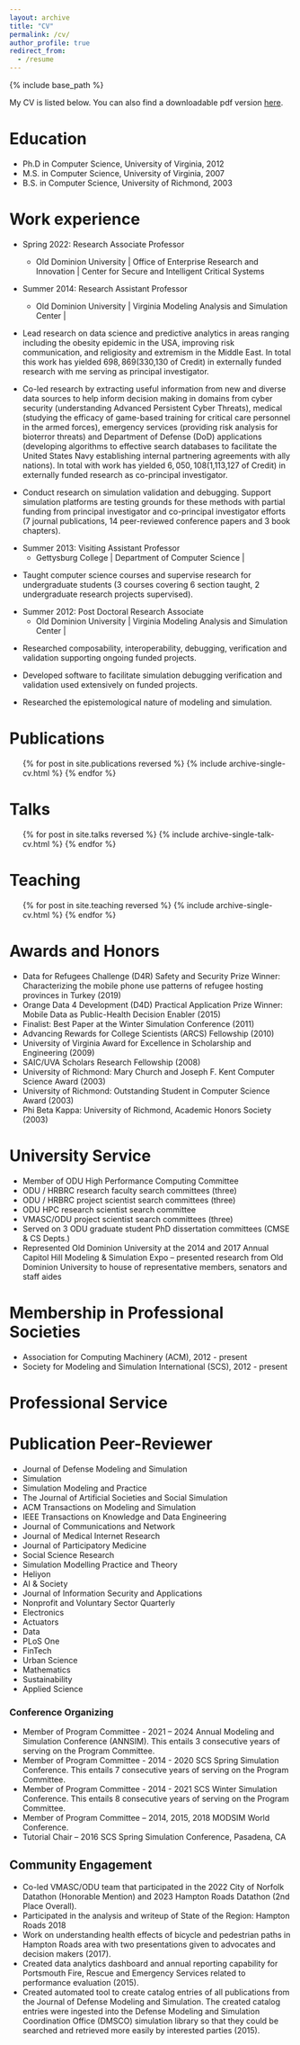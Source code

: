 ```yaml
---
layout: archive
title: "CV"
permalink: /cv/
author_profile: true
redirect_from:
  - /resume
---
```


{% include base_path %}

My CV is listed below. You can also find a downloadable pdf version [here](https://rossgore.github.io/files/fullcv_RossJGore.pdf).

Education
======
* Ph.D in Computer Science, University of Virginia, 2012
* M.S. in Computer Science, University of Virginia, 2007
* B.S. in Computer Science, University of Richmond, 2003

Work experience
======
* Spring 2022: Research Associate Professor
  * Old Dominion University | Office of Enterprise Research and Innovation | Center for Secure and Intelligent Critical Systems

* Summer 2014: Research Assistant Professor
  * Old Dominion University | Virginia Modeling Analysis and Simulation Center | 

- Lead research on data science and predictive analytics in areas ranging including the obesity epidemic in the USA, improving risk communication, and religiosity and extremism in the Middle East. In total this work has yielded $698,869 ($330,130 of Credit) in externally funded research with me serving as principal investigator.

- Co-led research by extracting useful information from new and diverse data sources to help inform decision making in domains from cyber security (understanding Advanced Persistent Cyber Threats), medical (studying the efficacy of game-based training for critical care personnel in the armed forces), emergency services (providing risk analysis for bioterror threats) and Department of Defense (DoD) applications (developing algorithms to effective search databases to facilitate the United States Navy establishing internal partnering agreements with ally nations). In total with work has yielded $6,050,108 ($1,113,127 of Credit) in externally funded research as co-principal investigator.

- Conduct research on simulation validation and debugging. Support simulation platforms are testing grounds for these methods with partial funding from principal investigator and co-principal investigator efforts (7 journal publications, 14 peer-reviewed conference papers and 3 book chapters).

* Summer 2013: Visiting Assistant Professor
  * Gettysburg College | Department of Computer Science | 
- Taught computer science courses and supervise research for undergraduate students (3 courses covering 6 section taught, 2 undergraduate research projects supervised).

* Summer 2012: Post Doctoral Research Associate
  * Old Dominion University | Virginia Modeling Analysis and Simulation Center | 
  
- Researched composability, interoperability, debugging, verification and validation supporting ongoing funded projects. 

- Developed software to facilitate simulation debugging verification and validation used extensively on funded projects.

- Researched the epistemological nature of modeling and simulation.


Publications
======
  <ul>{% for post in site.publications reversed %}
    {% include archive-single-cv.html %}
  {% endfor %}</ul>
  
Talks
======
  <ul>{% for post in site.talks reversed %}
    {% include archive-single-talk-cv.html  %}
  {% endfor %}</ul>
  
Teaching
======
  <ul>{% for post in site.teaching reversed %}
    {% include archive-single-cv.html %}
  {% endfor %}</ul>
  
Awards and Honors
======
- Data for Refugees Challenge (D4R) Safety and Security Prize Winner: Characterizing the mobile phone use patterns of refugee hosting provinces in Turkey (2019)
- Orange Data 4 Development (D4D) Practical Application Prize Winner: Mobile Data as Public-Health Decision Enabler (2015)
- Finalist: Best Paper at the Winter Simulation Conference (2011)
- Advancing Rewards for College Scientists (ARCS) Fellowship (2010)
- University of Virginia Award for Excellence in Scholarship and Engineering (2009)
- SAIC/UVA Scholars Research Fellowship (2008)
- University of Richmond: Mary Church and Joseph F. Kent Computer Science Award (2003)
- University of Richmond: Outstanding Student in Computer Science Award (2003)
- Phi Beta Kappa: University of Richmond, Academic Honors Society (2003)

University Service
======
- Member of ODU High Performance Computing Committee
- ODU / HRBRC research faculty search committees (three)
- ODU / HRBRC project scientist search committees (three)
- ODU HPC research scientist search committee
- VMASC/ODU project scientist search committees (three)
- Served on 3 ODU graduate student PhD dissertation committees (CMSE & CS Depts.)
- Represented Old Dominion University at the 2014 and 2017 Annual Capitol Hill Modeling & Simulation Expo – presented research from Old Dominion University to house of representative members, senators and staff aides

Membership in Professional Societies
======
- Association for Computing Machinery (ACM), 2012 - present
- Society for Modeling and Simulation International (SCS), 2012 - present

Professional Service
======
Publication Peer-Reviewer
======
- Journal of Defense Modeling and Simulation
- Simulation
- Simulation Modeling and Practice
- The Journal of Artificial Societies and Social Simulation
- ACM Transactions on Modeling and Simulation
- IEEE Transactions on Knowledge and Data Engineering
- Journal of Communications and Network
- Journal of Medical Internet Research
- Journal of Participatory Medicine
- Social Science Research
- Simulation Modelling Practice and Theory
- Heliyon
- AI & Society
- Journal of Information Security and Applications
- Nonprofit and Voluntary Sector Quarterly
- Electronics
- Actuators
- Data
- PLoS One
- FinTech
- Urban Science
- Mathematics
- Sustainability
- Applied Science

### Conference Organizing

- Member of Program Committee - 2021 – 2024 Annual Modeling and Simulation Conference (ANNSIM). This entails 3 consecutive years of serving on the Program Committee.
- Member of Program Committee - 2014 - 2020 SCS Spring Simulation Conference. This entails 7 consecutive years of serving on the Program Committee.
- Member of Program Committee - 2014 - 2021 SCS Winter Simulation Conference. This entails 8 consecutive years of serving on the Program Committee.
- Member of Program Committee – 2014, 2015, 2018 MODSIM World Conference.
- Tutorial Chair – 2016 SCS Spring Simulation Conference, Pasadena, CA

## Community Engagement

- Co-led VMASC/ODU team that participated in the 2022 City of Norfolk Datathon (Honorable Mention) and 2023 Hampton Roads Datathon (2nd Place Overall).
- Participated in the analysis and writeup of State of the Region: Hampton Roads 2018
- Work on understanding health effects of bicycle and pedestrian paths in Hampton Roads area with two presentations given to advocates and decision makers (2017).
- Created data analytics dashboard and annual reporting capability for Portsmouth Fire, Rescue and Emergency Services related to performance evaluation (2015).
- Created automated tool to create catalog entries of all publications from the Journal of Defense Modeling and Simulation. The created catalog entries were ingested into the Defense Modeling and Simulation Coordination Office (DMSCO) simulation library so that they could be searched and retrieved more easily by interested parties (2015).

